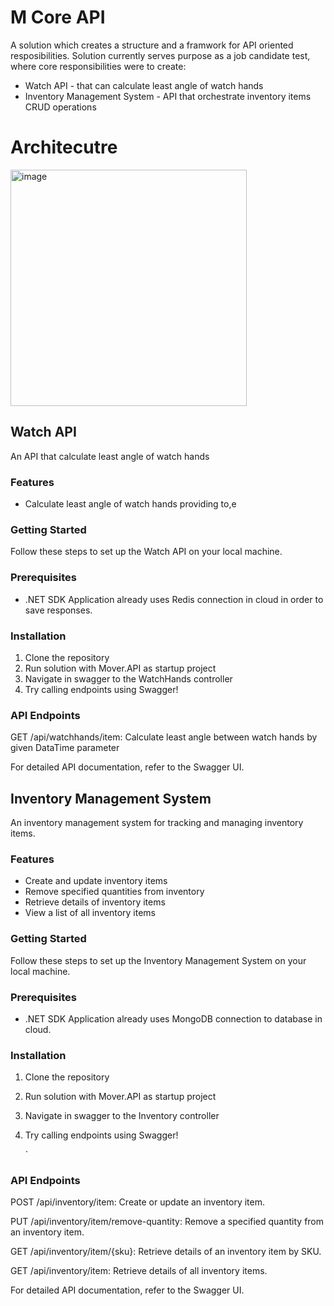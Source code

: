 # M Core API
A solution which creates a structure and a framwork for API oriented resposibilities.
Solution currently serves purpose as a job candidate test, where core responsibilities were to create:
- Watch API - that can calculate least angle of watch hands
- Inventory Management System - API that orchestrate inventory items CRUD operations

# Architecutre 

[<img width="378" alt="image" src="https://github.com/Dominosam/m-core-api/assets/46669257/dd8a226c-3777-427a-8b62-cd7668b92287">](https://viewer.diagrams.net/?tags=%7B%7D&highlight=0000ff&edit=_blank&layers=1&nav=1#R5VrLcpswFP0aL5MBBH4sazttM5O2mWTRdtVRQAa1gssI4Ue%2FvlIQ2CCcuB0b2rIyOghJnHNfkhmhRbx9x3EafYCAsJFjBdsRWo4cx7annvxRyK5Axh4qgJDTQHfaA4%2F0J9GgpdGcBiSrdRQATNC0DvqQJMQXNQxzDpt6txWw%2BqwpDokBPPqYmehnGoioQKfOZI%2B%2FJzSMypnt8ay4E%2BOys36TLMIBbA4gdDNCCw4giqt4uyBMkVfyUjz39sjdamGcJOKUB35%2Bcx6u4mwF08ld8PF%2BnUdbdKVHWWOW6xf%2BAGvCr9%2Fc3%2BpVi11JxSaigjym2FftjZR7hOaRiJls2fISZ2khwIpuiZxzrocmXJDt0TXbFRPShAjERPCd7KIfmGnr0cZjjzWXmwMpNBQdqFBiWIsfVgPv%2BZEXmqLfoQsZrJBA2otuAhcRhJBgdrNH5xzyJFCMLC3Z2ve5A0g1d9%2BJEDtt%2FDgXUGe2mFNN9DKNcl2Qc5%2B88AKudiHMQyJe6Ddul4UThgVd19dxfpanA2HZdvuk2T3i%2B0ss8N%2Fg%2FGOn4f2Tnr1%2FfISwBXBiWixjMkcpy%2ByBOplma9RNTeaccQt1FXh27iYGd5%2Bx8KM%2Fp%2B0MLCFnVmPJcU2abKdLC5sZLN0ma%2Fk2oMfujSnUcEXL65kp2%2BkjR0i6%2BO6LbFxZ15bkQCNf1YjXrjcrgeVWz1G0doete8Kp5IBwDZ4x75QF8t%2Bd3c2880ACmhl6yoI5VZf%2BjlEpG0evm%2FpTIfDdUwVg%2F0f4LPunXMhhiMazQmHbO1OqaviHMzMjSVu8vZx7eC25KglhOf%2BXaZ64DZq9nmmuPLOfKGRd10NQz%2BHn5LLX6zP%2BOGYZt4QY08SQUhqqqDOfCQ4%2FyAIYKPoSUIY%2BX1HGGhBmNEyUT0kOFdNzZfbUx%2ByNvhHTIGDHcnfdQM6Rvr16oYNOcxt0Mbcxq8HWTcd%2FI0AzP7TVT90qMDUUuE1WHEt%2Bc1%2FkLfuZ%2F0aLivtSi769ATmGFguQoRoYI9wsi0whTieYE5mR8dPzUIrOFGgint%2FHm4%2B8pRpLZpsya%2F%2BGxmfQZfZ6bm%2Fb7V9OFtQiSxzniWRWUEhU1tz6JFXXw1GpVKVUqeVkoTqn6UYmcztxB2FIk3AwmthWXRRkm6J0q4m5%2B3hHEll4%2BgVIA%2B1BAxFoUg9t6NRzpssJZNbA8zyT%2B7ZMRjKLQaiUGog4qLGpRC2Jp%2FKwbtQxy%2BNHwtfUJ8PJM2jciGktJyrdxjSzYl7kmYB4mHUAKrfRWh%2B33FEceg3qVCDz8Lzc11ux%2Bi5hQOK4dedxW%2F45s%2B0uxSkXdHgeidN0SFVaM6J5fVdprvnxxwNJJTsCOB1Qqmn%2Bz9yWamadCmMeCCyf1JGAFGC4srjOxWSRzf13WM%2F3Dr5mQze%2FAA%3D%3D)

## Watch API
An API that calculate least angle of watch hands

### Features

- Calculate least angle of watch hands providing to,e

### Getting Started

Follow these steps to set up the Watch API on your local machine.

### Prerequisites

- .NET SDK
Application already uses Redis connection in cloud in order to save responses.

### Installation

1. Clone the repository
2. Run solution with Mover.API as startup project
3. Navigate in swagger to the WatchHands controller
4. Try calling endpoints using Swagger!

### API Endpoints
GET /api/watchhands/item: Calculate least angle between watch hands by given DataTime parameter

For detailed API documentation, refer to the Swagger UI.




## Inventory Management System

An inventory management system for tracking and managing inventory items.

### Features

- Create and update inventory items
- Remove specified quantities from inventory
- Retrieve details of inventory items
- View a list of all inventory items

### Getting Started

Follow these steps to set up the Inventory Management System on your local machine.

### Prerequisites

- .NET SDK
Application already uses MongoDB connection to database in cloud.

### Installation

1. Clone the repository
2. Run solution with Mover.API as startup project
3. Navigate in swagger to the Inventory controller
4. Try calling endpoints using Swagger!

   `
### API Endpoints
POST /api/inventory/item: Create or update an inventory item.

PUT /api/inventory/item/remove-quantity: Remove a specified quantity from an inventory item.

GET /api/inventory/item/{sku}: Retrieve details of an inventory item by SKU.

GET /api/inventory/item: Retrieve details of all inventory items.

For detailed API documentation, refer to the Swagger UI.

